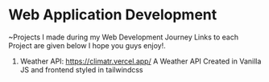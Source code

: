 # Web Application Development
~Projects I made during my Web Development Journey Links to each Project are given below I hope you guys enjoy!.
1. Weather API: https://climatr.vercel.app/ A Weather API Created in Vanilla JS and frontend styled in tailwindcss 
